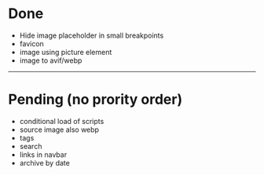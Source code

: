 # Done

* Hide image placeholder in small breakpoints
* favicon
* image using picture element
* image to avif/webp

---


# Pending (no prority order)

* conditional load of scripts
* source image also webp
* tags
* search
* links in navbar
* archive by date
